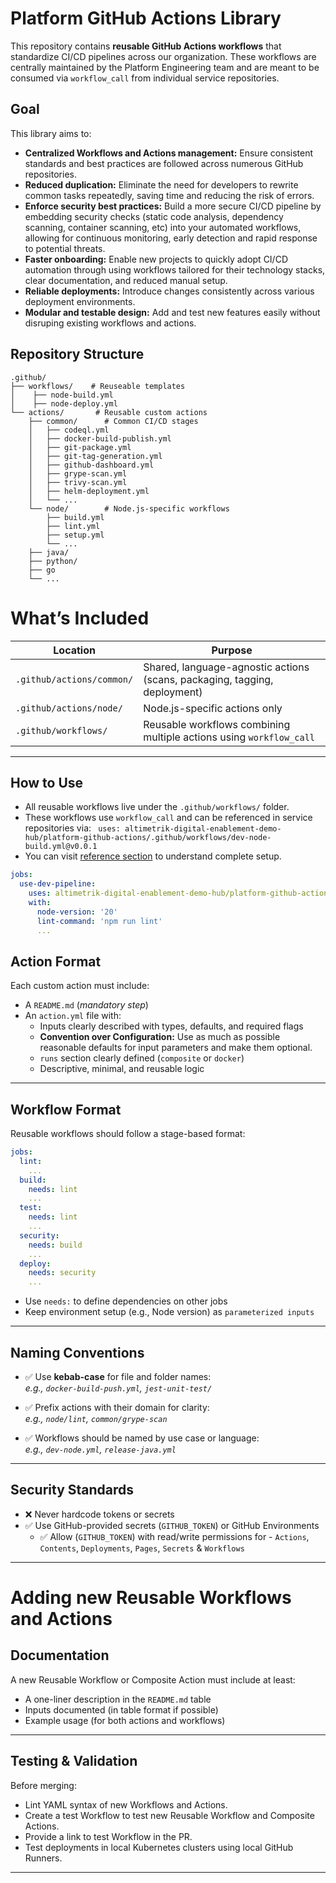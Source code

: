 # Platform GitHub Actions Library

This repository contains **reusable GitHub Actions workflows** that standardize CI/CD pipelines across our organization. These workflows are centrally maintained by the Platform Engineering team and are meant to be consumed via `workflow_call` from individual service repositories.


## Goal

This library aims to:

- **Centralized Workflows and Actions management:** Ensure consistent standards and best practices are followed across numerous GitHub repositories.
- **Reduced duplication:** Eliminate the need for developers to rewrite common tasks repeatedly, saving time and reducing the risk of errors.
- **Enforce security best practices:** Build a more secure CI/CD pipeline by embedding security checks (static code analysis, dependency scanning, container scanning, etc) into your automated workflows, allowing for continuous monitoring, early detection and rapid response to potential threats.
- **Faster onboarding:** Enable new projects to quickly adopt CI/CD automation through using workflows tailored for their technology stacks, clear documentation, and reduced manual setup.
- **Reliable deployments:** Introduce changes consistently across various deployment environments.
- **Modular and testable design:** Add and test new features easily without disruping existing workflows and actions.

## Repository Structure

```plaintext
.github/
├── workflows/    # Reuseable templates
│    ├── node-build.yml   
│    ├── node-deploy.yml  
└── actions/       # Reusable custom actions
    ├── common/      # Common CI/CD stages
    │   ├── codeql.yml
    │   ├── docker-build-publish.yml
    │   ├── git-package.yml
    │   ├── git-tag-generation.yml
    │   ├── github-dashboard.yml
    │   ├── grype-scan.yml
    │   ├── trivy-scan.yml
    │   ├── helm-deployment.yml
    │   └── ...
    └── node/        # Node.js-specific workflows
        ├── build.yml
        ├── lint.yml
        ├── setup.yml
        └── ...
    ├── java/
    ├── python/
    ├── go
    └── ...

```

# What’s Included

| Location                      | Purpose                                                  |
|------------------------------|----------------------------------------------------------|
| `.github/actions/common/`    | Shared, language-agnostic actions (scans, packaging, tagging, deployment) |
| `.github/actions/node/`      | Node.js-specific actions only                            |
| `.github/workflows/`         | Reusable workflows combining multiple actions using `workflow_call` |

---

## How to Use

- All reusable workflows live under the `.github/workflows/` folder.
- These workflows use `workflow_call` and can be referenced in service repositories via: ` uses: altimetrik-digital-enablement-demo-hub/platform-github-actions/.github/workflows/dev-node-build.yml@v0.0.1` 
- You can visit [reference section](./.github/workflows/README.md) to understand complete setup.

```yaml
jobs:
  use-dev-pipeline:
    uses: altimetrik-digital-enablement-demo-hub/platform-github-actions/.github/workflows/dev-node.yml@<ref>
    with:
      node-version: '20'
      lint-command: 'npm run lint'
      ...
```

## Action Format

Each custom action must include:

- A `README.md` (_mandatory step_)
- An `action.yml` file with:
  - Inputs clearly described with types, defaults, and required flags
  - **Convention over Configuration:** Use as much as possible reasonable defaults for input parameters and make them optional. 
  - `runs` section clearly defined (`composite` or `docker`)
  - Descriptive, minimal, and reusable logic

---

## Workflow Format

Reusable workflows should follow a stage-based format:

```yaml
jobs:
  lint:
    ...
  build:
    needs: lint
    ...
  test:
    needs: lint
    ...
  security:
    needs: build
    ...
  deploy:
    needs: security
    ...
```

- Use `needs:` to define dependencies on other jobs
- Keep environment setup (e.g., Node version) as `parameterized inputs`

---

## Naming Conventions

- ✅ Use **kebab-case** for file and folder names:  
  _e.g., `docker-build-push.yml`, `jest-unit-test/`_

- ✅ Prefix actions with their domain for clarity:  
  _e.g., `node/lint`, `common/grype-scan`_

- ✅ Workflows should be named by use case or language:  
  _e.g., `dev-node.yml`, `release-java.yml`_

---


## Security Standards

- ❌ Never hardcode tokens or secrets  
- ✅ Use GitHub-provided secrets (`GITHUB_TOKEN`) or GitHub Environments  
  - ✅ Allow (`GITHUB_TOKEN`) with read/write permissions for - `Actions`, `Contents`, `Deployments`, `Pages`, `Secrets` & `Workflows`

---

# Adding new Reusable Workflows and Actions
## Documentation

A new Reusable Workflow or Composite Action must include at least:

- A one-liner description in the `README.md` table
- Inputs documented (in table format if possible)
- Example usage (for both actions and workflows)

---


## Testing & Validation

Before merging:

- Lint YAML syntax of new Workflows and Actions.
- Create a test Workflow to test new Reusable Workflow and Composite Actions.
- Provide a link to test Workflow in the PR.
- Test deployments in local Kubernetes clusters using local GitHub Runners.

---